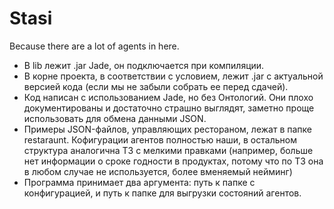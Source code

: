 # Stasi

Because there are a lot of agents in here.

* В lib лежит .jar Jade, он подключается при компиляции.
* В корне проекта, в соответствии с условием, лежит .jar с актуальной версией кода (если мы не забыли собрать ее перед сдачей).
* Код написан с использованием Jade, но без Онтологий. Они плохо документированы и достаточно страшно выглядят, заметно проще использовать для обмена данными JSON.
* Примеры JSON-файлов, управляющих рестораном, лежат в папке restaraunt. Кофигурации агентов полностью наши, в остальном структура аналогична ТЗ с мелкими правками (например, больше нет информации о сроке годности в продуктах, потому что по ТЗ она в любом случае не используется, более вменяемый нейминг)
* Программа принимает два аргумента: путь к папке с конфигурацией, и путь к папке для выгрузки состояний агентов.
